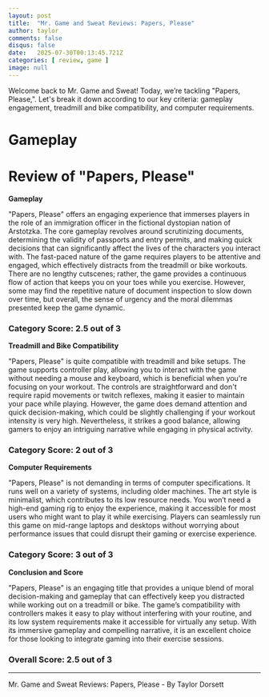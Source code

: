 ```yaml
---
layout: post
title:  "Mr. Game and Sweat Reviews: Papers, Please"
author: taylor
comments: false
disqus: false
date:   2025-07-30T00:13:45.721Z
categories: [ review, game ]
image: null
---
```


Welcome back to Mr. Game and Sweat! Today, we’re tackling "Papers, Please,". Let's break it down according to our key criteria: gameplay engagement, treadmill and bike compatibility, and computer requirements.

# Gameplay

# Review of "Papers, Please"

**Gameplay**

"Papers, Please" offers an engaging experience that immerses players in the role of an immigration officer in the fictional dystopian nation of Arstotzka. The core gameplay revolves around scrutinizing documents, determining the validity of passports and entry permits, and making quick decisions that can significantly affect the lives of the characters you interact with. The fast-paced nature of the game requires players to be attentive and engaged, which effectively distracts from the treadmill or bike workouts. There are no lengthy cutscenes; rather, the game provides a continuous flow of action that keeps you on your toes while you exercise. However, some may find the repetitive nature of document inspection to slow down over time, but overall, the sense of urgency and the moral dilemmas presented keep the game dynamic.

### Category Score: 2.5 out of 3

**Treadmill and Bike Compatibility**

"Papers, Please" is quite compatible with treadmill and bike setups. The game supports controller play, allowing you to interact with the game without needing a mouse and keyboard, which is beneficial when you're focusing on your workout. The controls are straightforward and don't require rapid movements or twitch reflexes, making it easier to maintain your pace while playing. However, the game does demand attention and quick decision-making, which could be slightly challenging if your workout intensity is very high. Nevertheless, it strikes a good balance, allowing gamers to enjoy an intriguing narrative while engaging in physical activity.

### Category Score: 2 out of 3

**Computer Requirements**

"Papers, Please" is not demanding in terms of computer specifications. It runs well on a variety of systems, including older machines. The art style is minimalist, which contributes to its low resource needs. You won’t need a high-end gaming rig to enjoy the experience, making it accessible for most users who might want to play it while exercising. Players can seamlessly run this game on mid-range laptops and desktops without worrying about performance issues that could disrupt their gaming or exercise experience.

### Category Score: 3 out of 3

**Conclusion and Score**

"Papers, Please" is an engaging title that provides a unique blend of moral decision-making and gameplay that can effectively keep you distracted while working out on a treadmill or bike. The game’s compatibility with controllers makes it easy to play without interfering with your routine, and its low system requirements make it accessible for virtually any setup. With its immersive gameplay and compelling narrative, it is an excellent choice for those looking to integrate gaming into their exercise sessions.

### Overall Score: 2.5 out of 3

---

Mr. Game and Sweat Reviews: Papers, Please - By Taylor Dorsett
